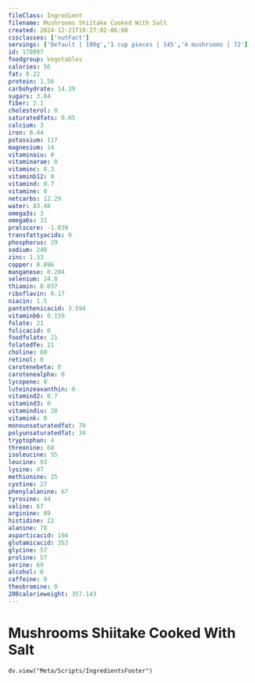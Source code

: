 ```yaml
---
fileClass: Ingredient
filename: Mushrooms Shiitake Cooked With Salt
created: 2024-12-21T19:27:02-06:00
cssclasses: ['nutFact']
servings: ['Default | 100g','1 cup pieces | 145','4 mushrooms | 72']
id: 170097
foodgroup: Vegetables
calories: 56
fat: 0.22
protein: 1.56
carbohydrate: 14.39
sugars: 3.84
fiber: 2.1
cholesterol: 0
saturatedfats: 0.05
calcium: 3
iron: 0.44
potassium: 117
magnesium: 14
vitaminaiu: 0
vitaminarae: 0
vitaminc: 0.3
vitaminb12: 0
vitamind: 0.7
vitamine: 0
netcarbs: 12.29
water: 83.48
omega3s: 3
omega6s: 31
pralscore: -1.039
transfattyacids: 0
phosphorus: 29
sodium: 240
zinc: 1.33
copper: 0.896
manganese: 0.204
selenium: 24.8
thiamin: 0.037
riboflavin: 0.17
niacin: 1.5
pantothenicacid: 3.594
vitaminb6: 0.159
folate: 21
folicacid: 0
foodfolate: 21
folatedfe: 21
choline: 80
retinol: 0
carotenebeta: 0
carotenealpha: 0
lycopene: 0
luteinzeaxanthin: 0
vitamind2: 0.7
vitamind3: 0
vitamindiu: 28
vitamink: 0
monounsaturatedfat: 70
polyunsaturatedfat: 34
tryptophan: 4
threonine: 68
isoleucine: 55
leucine: 93
lysine: 47
methionine: 25
cystine: 27
phenylalanine: 67
tyrosine: 44
valine: 67
arginine: 89
histidine: 22
alanine: 78
asparticacid: 104
glutamicacid: 353
glycine: 57
proline: 57
serine: 69
alcohol: 0
caffeine: 0
theobromine: 0
200calorieweight: 357.143
---
```


# Mushrooms Shiitake Cooked With Salt

```dataviewjs
dv.view("Meta/Scripts/IngredientsFooter")
```